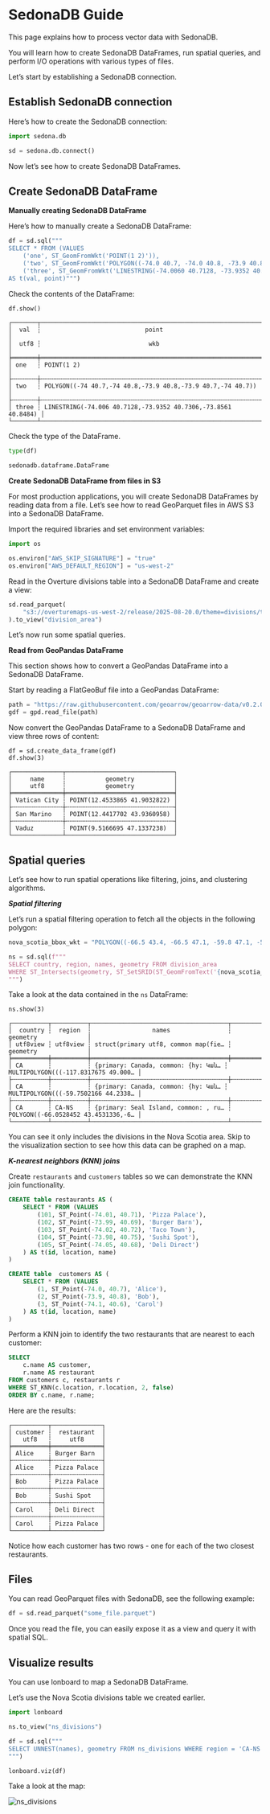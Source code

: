 # SedonaDB Guide

This page explains how to process vector data with SedonaDB.

You will learn how to create SedonaDB DataFrames, run spatial queries, and perform I/O operations with various types of files.

Let’s start by establishing a SedonaDB connection.

## Establish SedonaDB connection

Here’s how to create the SedonaDB connection:

```python
import sedona.db

sd = sedona.db.connect()
```

Now let’s see how to create SedonaDB DataFrames.

## Create SedonaDB DataFrame

**Manually creating SedonaDB DataFrame**

Here’s how to manually create a SedonaDB DataFrame:

```python
df = sd.sql("""
SELECT * FROM (VALUES 
    ('one', ST_GeomFromWkt('POINT(1 2)')), 
    ('two', ST_GeomFromWkt('POLYGON((-74.0 40.7, -74.0 40.8, -73.9 40.8, -73.9 40.7, -74.0 40.7))')), 
    ('three', ST_GeomFromWkt('LINESTRING(-74.0060 40.7128, -73.9352 40.7306, -73.8561 40.8484)'))) 
AS t(val, point)""")
```

Check the contents of the DataFrame:

```python
df.show()
```

```
┌───────┬───────────────────────────────────────────────────────────────┐
│  val  ┆                             point                             │
│  utf8 ┆                              wkb                              │
╞═══════╪═══════════════════════════════════════════════════════════════╡
│ one   ┆ POINT(1 2)                                                    │
├╌╌╌╌╌╌╌┼╌╌╌╌╌╌╌╌╌╌╌╌╌╌╌╌╌╌╌╌╌╌╌╌╌╌╌╌╌╌╌╌╌╌╌╌╌╌╌╌╌╌╌╌╌╌╌╌╌╌╌╌╌╌╌╌╌╌╌╌╌╌╌┤
│ two   ┆ POLYGON((-74 40.7,-74 40.8,-73.9 40.8,-73.9 40.7,-74 40.7))   │
├╌╌╌╌╌╌╌┼╌╌╌╌╌╌╌╌╌╌╌╌╌╌╌╌╌╌╌╌╌╌╌╌╌╌╌╌╌╌╌╌╌╌╌╌╌╌╌╌╌╌╌╌╌╌╌╌╌╌╌╌╌╌╌╌╌╌╌╌╌╌╌┤
│ three ┆ LINESTRING(-74.006 40.7128,-73.9352 40.7306,-73.8561 40.8484) │
└───────┴───────────────────────────────────────────────────────────────┘
```

Check the type of the DataFrame.

```python
type(df)

sedonadb.dataframe.DataFrame
```

**Create SedonaDB DataFrame from files in S3**

For most production applications, you will create SedonaDB DataFrames by reading data from a file.  Let’s see how to read GeoParquet files in AWS S3 into a SedonaDB DataFrame.

Import the required libraries and set environment variables:

```python
import os

os.environ["AWS_SKIP_SIGNATURE"] = "true"
os.environ["AWS_DEFAULT_REGION"] = "us-west-2"
```

Read in the Overture divisions table into a SedonaDB DataFrame and create a view:

```python
sd.read_parquet(
    "s3://overturemaps-us-west-2/release/2025-08-20.0/theme=divisions/type=division_area/"
).to_view("division_area")
```

Let’s now run some spatial queries.

**Read from GeoPandas DataFrame**

This section shows how to convert a GeoPandas DataFrame into a SedonaDB DataFrame.

Start by reading a FlatGeoBuf file into a GeoPandas DataFrame:

```python
path = "https://raw.githubusercontent.com/geoarrow/geoarrow-data/v0.2.0/natural-earth/files/natural-earth_cities.fgb"
gdf = gpd.read_file(path)
```

Now convert the GeoPandas DataFrame to a SedonaDB DataFrame and view three rows of content:

```
df = sd.create_data_frame(gdf)
df.show(3)

┌──────────────┬──────────────────────────────┐
│     name     ┆           geometry           │
│     utf8     ┆           geometry           │
╞══════════════╪══════════════════════════════╡
│ Vatican City ┆ POINT(12.4533865 41.9032822) │
├╌╌╌╌╌╌╌╌╌╌╌╌╌╌┼╌╌╌╌╌╌╌╌╌╌╌╌╌╌╌╌╌╌╌╌╌╌╌╌╌╌╌╌╌╌┤
│ San Marino   ┆ POINT(12.4417702 43.9360958) │
├╌╌╌╌╌╌╌╌╌╌╌╌╌╌┼╌╌╌╌╌╌╌╌╌╌╌╌╌╌╌╌╌╌╌╌╌╌╌╌╌╌╌╌╌╌┤
│ Vaduz        ┆ POINT(9.5166695 47.1337238)  │
└──────────────┴──────────────────────────────┘
```

## Spatial queries

Let’s see how to run spatial operations like filtering, joins, and clustering algorithms.

***Spatial filtering***

Let’s run a spatial filtering operation to fetch all the objects in the following polygon:

```python
nova_scotia_bbox_wkt = "POLYGON((-66.5 43.4, -66.5 47.1, -59.8 47.1, -59.8 43.4, -66.5 43.4))"

ns = sd.sql(f"""
SELECT country, region, names, geometry FROM division_area
WHERE ST_Intersects(geometry, ST_SetSRID(ST_GeomFromText('{nova_scotia_bbox_wkt}'), 4326))
""")
```

Take a look at the data contained in the `ns` DataFrame:

```
ns.show(3)

┌──────────┬──────────┬──────────────────────────────────────┬─────────────────────────────────────┐
│  country ┆  region  ┆                 names                ┆               geometry              │
│ utf8view ┆ utf8view ┆ struct(primary utf8, common map(fie… ┆               geometry              │
╞══════════╪══════════╪══════════════════════════════════════╪═════════════════════════════════════╡
│ CA       ┆          ┆ {primary: Canada, common: {hy: Կան… ┆ MULTIPOLYGON(((-117.8317675 49.000… │
├╌╌╌╌╌╌╌╌╌╌┼╌╌╌╌╌╌╌╌╌╌┼╌╌╌╌╌╌╌╌╌╌╌╌╌╌╌╌╌╌╌╌╌╌╌╌╌╌╌╌╌╌╌╌╌╌╌╌╌╌┼╌╌╌╌╌╌╌╌╌╌╌╌╌╌╌╌╌╌╌╌╌╌╌╌╌╌╌╌╌╌╌╌╌╌╌╌╌┤
│ CA       ┆          ┆ {primary: Canada, common: {hy: Կան… ┆ MULTIPOLYGON(((-59.7502166 44.2338… │
├╌╌╌╌╌╌╌╌╌╌┼╌╌╌╌╌╌╌╌╌╌┼╌╌╌╌╌╌╌╌╌╌╌╌╌╌╌╌╌╌╌╌╌╌╌╌╌╌╌╌╌╌╌╌╌╌╌╌╌╌┼╌╌╌╌╌╌╌╌╌╌╌╌╌╌╌╌╌╌╌╌╌╌╌╌╌╌╌╌╌╌╌╌╌╌╌╌╌┤
│ CA       ┆ CA-NS    ┆ {primary: Seal Island, common: , ru… ┆ POLYGON((-66.0528452 43.4531336,-6… │
└──────────┴──────────┴──────────────────────────────────────┴─────────────────────────────────────┘
```

You can see it only includes the divisions in the Nova Scotia area.  Skip to the visualization section to see how this data can be graphed on a map.

***K-nearest neighbors (KNN) joins***

Create `restaurants` and `customers` tables so we can demonstrate the KNN join functionality.

```sql
CREATE table restaurants AS (
    SELECT * FROM (VALUES
        (101, ST_Point(-74.01, 40.71), 'Pizza Palace'),
        (102, ST_Point(-73.99, 40.69), 'Burger Barn'),
        (103, ST_Point(-74.02, 40.72), 'Taco Town'),
        (104, ST_Point(-73.98, 40.75), 'Sushi Spot'),
        (105, ST_Point(-74.05, 40.68), 'Deli Direct')
    ) AS t(id, location, name)
)

CREATE table  customers AS (
    SELECT * FROM (VALUES 
        (1, ST_Point(-74.0, 40.7), 'Alice'),
        (2, ST_Point(-73.9, 40.8), 'Bob'),
        (3, ST_Point(-74.1, 40.6), 'Carol')
    ) AS t(id, location, name)
)
```

Perform a KNN join to identify the two restaurants that are nearest to each customer:

```sql
SELECT 
    c.name AS customer,
    r.name AS restaurant
FROM customers c, restaurants r
WHERE ST_KNN(c.location, r.location, 2, false)
ORDER BY c.name, r.name;
```

Here are the results:

```
┌──────────┬──────────────┐
│ customer ┆  restaurant  │
│   utf8   ┆     utf8     │
╞══════════╪══════════════╡
│ Alice    ┆ Burger Barn  │
├╌╌╌╌╌╌╌╌╌╌┼╌╌╌╌╌╌╌╌╌╌╌╌╌╌┤
│ Alice    ┆ Pizza Palace │
├╌╌╌╌╌╌╌╌╌╌┼╌╌╌╌╌╌╌╌╌╌╌╌╌╌┤
│ Bob      ┆ Pizza Palace │
├╌╌╌╌╌╌╌╌╌╌┼╌╌╌╌╌╌╌╌╌╌╌╌╌╌┤
│ Bob      ┆ Sushi Spot   │
├╌╌╌╌╌╌╌╌╌╌┼╌╌╌╌╌╌╌╌╌╌╌╌╌╌┤
│ Carol    ┆ Deli Direct  │
├╌╌╌╌╌╌╌╌╌╌┼╌╌╌╌╌╌╌╌╌╌╌╌╌╌┤
│ Carol    ┆ Pizza Palace │
└──────────┴──────────────┘
```

Notice how each customer has two rows - one for each of the two closest restaurants.

## Files

You can read GeoParquet files with SedonaDB, see the following example:

```python
df = sd.read_parquet("some_file.parquet")
```

Once you read the file, you can easily expose it as a view and query it with spatial SQL.

## Visualize results

You can use lonboard to map a SedonaDB DataFrame.

Let’s use the Nova Scotia divisions table we created earlier.

```python
import lonboard

ns.to_view("ns_divisions")

df = sd.sql("""
SELECT UNNEST(names), geometry FROM ns_divisions WHERE region = 'CA-NS'
""")

lonboard.viz(df)
```

Take a look at the map:

![ns_divisions](./image/ns_divisions.png)
